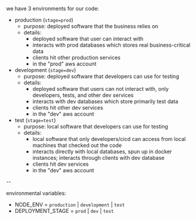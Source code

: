 we have 3 environments for our code:
- production (`stage=prod`)
  - purpose: deployed software that the business relies on
  - details:
    - deployed software that user can interact with
    - interacts with prod databases which stores real business-critical data
    - clients hit other production services
    - in the "prod" aws account
- development (`stage=dev`)
  - purpose: deployed software that developers can use for testing
  - details:
    - deployed software that users can not interact with, only developers, tests, and other dev services
    - interacts with dev databases which store primarily test data
    - clients hit other dev services
    - in the "dev" aws account
- test (`stage=test`)
  - purpose: local software that developers can use for testing
  - details:
    - local software that only developers/cicd can access from local machines that checked out the code
    - interacts directly with local databases, spun up in docker instances; interacts through clients with dev database
    - clients hit dev services
    - in the "dev" aws account

--

environmental variables:
- NODE_ENV = `production` | `development` | `test`
- DEPLOYMENT_STAGE = `prod` | `dev` | `test`


